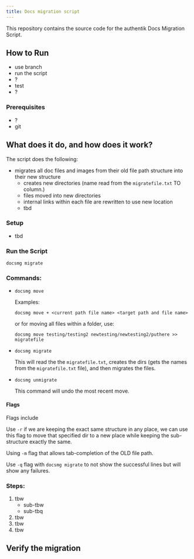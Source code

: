 ```yaml
---
title: Docs migration script
---
```


This repository contains the source code for the authentik Docs Migration Script.

## How to Run

-   use branch
-   run the script
-   ?
-   test
-   ?

### Prerequisites

-   ?
-   git

## What does it do, and how does it work?

The script does the following:

-   migrates all doc files and images from their old file path structure into their new structure
    -   creates new directories (name read from the `migratefile.txt` TO column.)
    -   files moved into new directories
    -   internal links within each file are rewritten to use new location
    -   tbd

### Setup

-   tbd

### Run the Script

`docsmg migrate`

### Commands:

-   `docsmg move`

    Examples:

    `docsmg move + <current path file name> <target path and file name>`

    or for moving all files within a folder, use:

    `docsmg move testing/testing2 newtesting/newtesting2/puthere >> migratefile`

-   `docsmg migrate`

    This will read the the `migratefile.txt`, creates the dirs (gets the names from the `migratefile.txt` file), and then migrates the files.

-   `docsmg unmigrate`

    This command will undo the most recent move.

#### Flags

Flags include

Use `-r` if we are keeping the exact same structure in any place, we can use this flag to move that specified dir to a new place while keeping the sub-structure exactly the same.

Using `-m` flag that allows tab-completion of the OLD file path.

Use `-q` flag with `docsmg migrate` to not show the successful lines but will show any failures.

### Steps:

1. tbw
    - sub-tbw
    - sub-tbq
2. tbw
3. tbw
4. tbw

## Verify the migration
